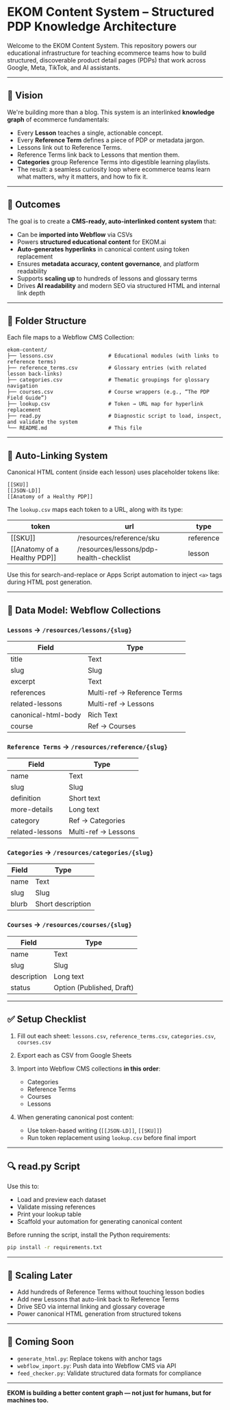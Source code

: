 # EKOM Content System – Structured PDP Knowledge Architecture

Welcome to the EKOM Content System. This repository powers our educational infrastructure for teaching ecommerce teams how to build structured, discoverable product detail pages (PDPs) that work across Google, Meta, TikTok, and AI assistants.

---

## 🧠 Vision

We're building more than a blog. This system is an interlinked **knowledge graph** of ecommerce fundamentals:

* Every **Lesson** teaches a single, actionable concept.
* Every **Reference Term** defines a piece of PDP or metadata jargon.
* Lessons link out to Reference Terms.
* Reference Terms link back to Lessons that mention them.
* **Categories** group Reference Terms into digestible learning playlists.
* The result: a seamless curiosity loop where ecommerce teams learn what matters, why it matters, and how to fix it.

---

## 🎯 Outcomes

The goal is to create a **CMS-ready, auto-interlinked content system** that:

* Can be **imported into Webflow** via CSVs
* Powers **structured educational content** for EKOM.ai
* **Auto-generates hyperlinks** in canonical content using token replacement
* Ensures **metadata accuracy, content governance**, and platform readability
* Supports **scaling up** to hundreds of lessons and glossary terms
* Drives **AI readability** and modern SEO via structured HTML and internal link depth

---

## 📁 Folder Structure

Each file maps to a Webflow CMS Collection:

```
ekom-content/
├── lessons.csv                  # Educational modules (with links to reference terms)
├── reference_terms.csv          # Glossary entries (with related lesson back-links)
├── categories.csv               # Thematic groupings for glossary navigation
├── courses.csv                  # Course wrappers (e.g., “The PDP Field Guide”)
├── lookup.csv                   # Token → URL map for hyperlink replacement
├── read.py                      # Diagnostic script to load, inspect, and validate the system
└── README.md                    # This file
```

---

## 🔗 Auto-Linking System

Canonical HTML content (inside each lesson) uses placeholder tokens like:

```
[[SKU]]
[[JSON‑LD]]
[[Anatomy of a Healthy PDP]]
```

The `lookup.csv` maps each token to a URL, along with its type:

| token                          | url                                     | type      |
| ------------------------------ | --------------------------------------- | --------- |
| \[\[SKU]]                      | /resources/reference/sku                | reference |
| \[\[Anatomy of a Healthy PDP]] | /resources/lessons/pdp-health-checklist | lesson    |

Use this for search-and-replace or Apps Script automation to inject `<a>` tags during HTML post generation.

---

## 🧱 Data Model: Webflow Collections

### `Lessons` → `/resources/lessons/{slug}`

| Field               | Type                        |
| ------------------- | --------------------------- |
| title               | Text                        |
| slug                | Slug                        |
| excerpt             | Text                        |
| references          | Multi-ref → Reference Terms |
| related-lessons     | Multi-ref → Lessons         |
| canonical-html-body | Rich Text                   |
| course              | Ref → Courses               |

### `Reference Terms` → `/resources/reference/{slug}`

| Field           | Type                |
| --------------- | ------------------- |
| name            | Text                |
| slug            | Slug                |
| definition      | Short text          |
| more-details    | Long text           |
| category        | Ref → Categories    |
| related-lessons | Multi-ref → Lessons |

### `Categories` → `/resources/categories/{slug}`

| Field | Type              |
| ----- | ----------------- |
| name  | Text              |
| slug  | Slug              |
| blurb | Short description |

### `Courses` → `/resources/courses/{slug}`

| Field       | Type                      |
| ----------- | ------------------------- |
| name        | Text                      |
| slug        | Slug                      |
| description | Long text                 |
| status      | Option (Published, Draft) |

---

## ✅ Setup Checklist

1. Fill out each sheet: `lessons.csv`, `reference_terms.csv`, `categories.csv`, `courses.csv`
2. Export each as CSV from Google Sheets
3. Import into Webflow CMS collections **in this order**:

   * Categories
   * Reference Terms
   * Courses
   * Lessons
4. When generating canonical post content:

   * Use token-based writing (`[[JSON‑LD]]`, `[[SKU]]`)
   * Run token replacement using `lookup.csv` before final import

---

## 🔍 read.py Script

Use this to:

* Load and preview each dataset
* Validate missing references
* Print your lookup table
* Scaffold your automation for generating canonical content

Before running the script, install the Python requirements:

```bash
pip install -r requirements.txt
```

---

## 📌 Scaling Later

* Add hundreds of Reference Terms without touching lesson bodies
* Add new Lessons that auto-link back to Reference Terms
* Drive SEO via internal linking and glossary coverage
* Power canonical HTML generation from structured tokens

---

## 🤖 Coming Soon

* `generate_html.py`: Replace tokens with anchor tags
* `webflow_import.py`: Push data into Webflow CMS via API
* `feed_checker.py`: Validate structured data formats for compliance

---

**EKOM is building a better content graph — not just for humans, but for machines too.**
